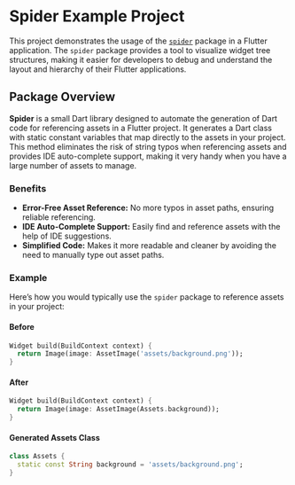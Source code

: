 # Spider Example Project

This project demonstrates the usage of the [`spider`](https://pub.dev/packages/spider) package in a Flutter application. The `spider` package provides a tool to visualize widget tree structures, making it easier for developers to debug and understand the layout and hierarchy of their Flutter applications.

## Package Overview

**Spider** is a small Dart library designed to automate the generation of Dart code for referencing assets in a Flutter project. It generates a Dart class with static constant variables that map directly to the assets in your project. This method eliminates the risk of string typos when referencing assets and provides IDE auto-complete support, making it very handy when you have a large number of assets to manage.

### Benefits

- **Error-Free Asset Reference:** No more typos in asset paths, ensuring reliable referencing.
- **IDE Auto-Complete Support:** Easily find and reference assets with the help of IDE suggestions.
- **Simplified Code:** Makes it more readable and cleaner by avoiding the need to manually type out asset paths.

### Example

Here’s how you would typically use the `spider` package to reference assets in your project:

#### Before

```dart
Widget build(BuildContext context) {
  return Image(image: AssetImage('assets/background.png'));
}
```

#### After
```dart
Widget build(BuildContext context) {
  return Image(image: AssetImage(Assets.background));
}
```
#### Generated Assets Class
```dart
class Assets {
  static const String background = 'assets/background.png';
}
```
